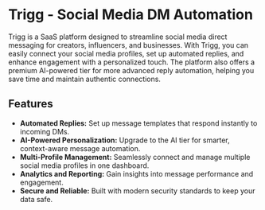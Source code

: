 # Trigg - Social Media DM Automation

Trigg is a SaaS platform designed to streamline social media direct messaging for creators, influencers, and businesses. With Trigg, you can easily connect your social media profiles, set up automated replies, and enhance engagement with a personalized touch. The platform also offers a premium AI-powered tier for more advanced reply automation, helping you save time and maintain authentic connections.

## Features

- **Automated Replies:** Set up message templates that respond instantly to incoming DMs.
- **AI-Powered Personalization:** Upgrade to the AI tier for smarter, context-aware message automation.
- **Multi-Profile Management:** Seamlessly connect and manage multiple social media profiles in one dashboard.
- **Analytics and Reporting:** Gain insights into message performance and engagement.
- **Secure and Reliable:** Built with modern security standards to keep your data safe.
